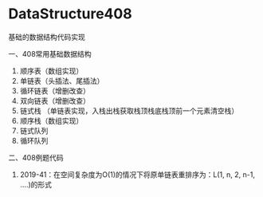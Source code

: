 # DataStructure408
基础的数据结构代码实现

一、408常用基础数据结构
1. 顺序表（数组实现）
2. 单链表（头插法、尾插法）
3. 循环链表（增删改查）
4. 双向链表（增删改查）
5. 链式栈 （单链表实现，入栈出栈获取栈顶栈底栈顶前一个元素清空栈）
6. 顺序栈（数组实现）
7. 链式队列 
8. 循环队列

二、408例题代码
1. 2019-41：在空间复杂度为O(1)的情况下将原单链表重排序为：L(1, n, 2, n-1, ....)的形式

